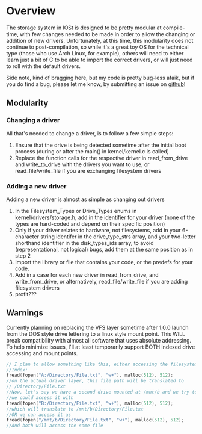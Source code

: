 # Overview 

The storage system in lOSt is designed to be pretty modular at compile-time, with few changes needed to be made in order to allow the changing or addition of new drivers. Unfortunately, at this time, this modularity does not continue to post-compilation, so while it's a great toy OS for the technical type (those who use Arch Linux, for example), others will need to either learn just a bit of C to be able to import the correct drivers, or will just need to roll with the default drivers. 

Side note, kind of bragging here, but my code is pretty bug-less afaik, but if you do find a bug, please let me know, by submitting an issue on [github](https://github.com/notsomeidiot123/lost)!
## Modularity

### Changing a driver

All that's needed to change a driver, is to follow a few simple steps:

1. Ensure that the drive is being detected sometime after the initial boot process (during or after the main() in kernel/kernel.c is called)
2. Replace the function calls for the respective driver in read_from_drive and write_to_drive with the drivers you want to use, or read_file/write_file if you are exchanging filesystem drivers

### Adding a new driver

Adding a new driver is almost as simple as changing out drivers

1. In the Filesystem_Types or Drive_Types enums in kernel/drivers/storage.h, add in the identifier for your driver (none of the types are hard-coded and depend on their specific position)
2. Only if your driver relates to hardware, not filesystems, add in your 6-character string identifer in the drive_type_strs array, and your two-letter shorthand identifier in the disk_types_ids array, to avoid (representational, not logical) bugs, add them at the same position as in step 2
3. Import the library or file that contains your code, or the predefs for your code.
4. Add in a case for each new driver in read_from_drive, and write_from_drive, or alternatively, read_file/write_file if you are adding filesystem drivers
5. profit???

## Warnings

Currently planning on replacing the VFS layer sometime after 1.0.0 launch from the DOS style drive lettering to a linux style mount point. This WILL break compatibility with almost all software that uses absolute addressing. To help minimize issues, I'll at least temporarily support BOTH indexed drive accessing and mount points.

```c
// I plan to allow something like this, either accessing the filesystem through the mountpoint OR through the index
//Index:
fread(fopen("A:/Directory/File.txt", "w+"), malloc(512), 512);
//on the actual driver layer, this file path will be translated to 
// /Directory/File.txt
//Now, let's say we have a second drive mounted at /mnt/b and we try to access a file in a directory inside of there
//we could access it with
fread(fopen("B:/Directory/File.txt", "w+"), malloc(512), 512);
//which will translate to /mnt/b/Directory/File.txt
//OR we can access it as
fread(fopen("/mnt/b/Directory/File.txt", "w+"), malloc(512), 512);
//And both will access the same file
```